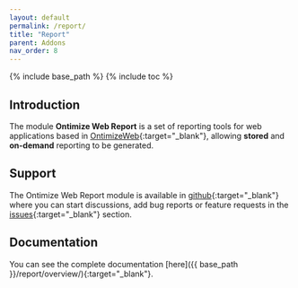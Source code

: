 ```yaml
---
layout: default
permalink: /report/
title: "Report"
parent: Addons
nav_order: 8
---
```


{% include base_path %}
{% include toc %}

## Introduction

The module **Ontimize Web Report** is a set of reporting tools for web applications based in [OntimizeWeb](https://github.com/OntimizeWeb/ontimize-web-ngx){:target="_blank"}, allowing **stored** and **on-demand** reporting to be generated.


## Support

The Ontimize Web Report module is available in [github](https://github.com/OntimizeWeb/ontimize-web-ngx-report){:target="_blank"} where you can start discussions, add bug reports or feature requests in the [issues](https://github.com/OntimizeWeb/ontimize-web-ngx-report/issues){:target="_blank"} section.

## Documentation

You can see the complete documentation [here]({{ base_path }}/report/overview/){:target="_blank"}.


